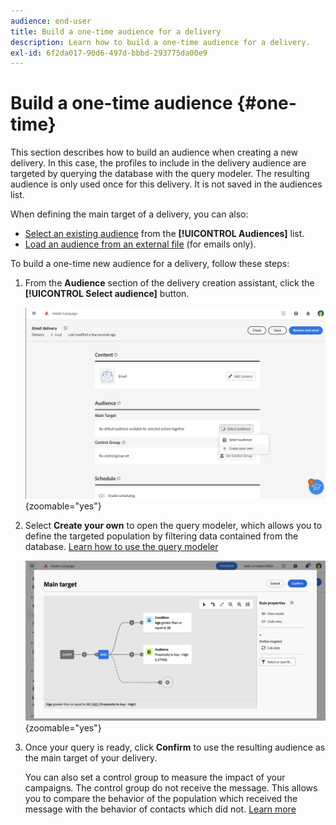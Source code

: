 ```yaml
---
audience: end-user
title: Build a one-time audience for a delivery
description: Learn how to build a one-time audience for a delivery.
exl-id: 6f2da017-90d6-497d-bbbd-293775da00e9
---
```

# Build a one-time audience {#one-time}

This section describes how to build an audience when creating a new delivery. In this case, the profiles to include in the delivery audience are targeted by querying the database with the query modeler. The resulting audience is only used once for this delivery. It is not saved in the audiences list.

When defining the main target of a delivery, you can also:
* [Select an existing audience](add-audience.md) from the **[!UICONTROL Audiences]** list.
* [Load an audience from an external file](file-audience.md) (for emails only).

To build a one-time new audience for a delivery, follow these steps: 

1. From the **Audience** section of the delivery creation assistant, click the **[!UICONTROL Select audience]** button.

    ![](assets/segment-builder0.png){zoomable="yes"}

1. Select **Create your own** to open the query modeler, which allows you to define the targeted population by filtering data contained from the database. [Learn how to use the query modeler](../query/query-modeler-overview.md)

    ![](assets/query-modeler.png){zoomable="yes"}

1. Once your query is ready, click **Confirm** to use the resulting audience as the main target of your delivery.

   You can also set a control group to measure the impact of your campaigns. The control group do not receive the message. This allows you to compare the behavior of the population which received the message with the behavior of contacts which did not. [Learn more](control-group.md)
